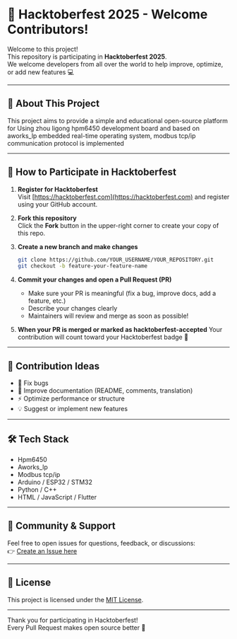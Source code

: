 # 🎃 Hacktoberfest 2025 - Welcome Contributors!

Welcome to this project!  
This repository is participating in **Hacktoberfest 2025**.  
We welcome developers from all over the world to help improve, optimize, or add new features 💻

---

## 🌟 About This Project
This project aims to provide a simple and educational open-source platform for Using zhou ligong hpm6450 development board and based on aworks_lp embedded real-time operating system, modbus tcp/ip communication protocol is implemented

---

## 🚀 How to Participate in Hacktoberfest

1. **Register for Hacktoberfest**  
   Visit [https://hacktoberfest.com](https://hacktoberfest.com) and register using your GitHub account.

2. **Fork this repository**  
   Click the **Fork** button in the upper-right corner to create your copy of this repo.

3. **Create a new branch and make changes**
   ```bash
   git clone https://github.com/YOUR_USERNAME/YOUR_REPOSITORY.git
   git checkout -b feature-your-feature-name
   ```

4. **Commit your changes and open a Pull Request (PR)**
   - Make sure your PR is meaningful (fix a bug, improve docs, add a feature, etc.)  
   - Describe your changes clearly  
   - Maintainers will review and merge as soon as possible!

5. **When your PR is merged or marked as hacktoberfest-accepted**
   Your contribution will count toward your Hacktoberfest badge 🏅

---

## 🧠 Contribution Ideas
- 🧩 Fix bugs  
- 📘 Improve documentation (README, comments, translation)  
- ⚡ Optimize performance or structure  
- 💡 Suggest or implement new features  

---

## 🛠️ Tech Stack
- Hpm6450
- Aworks_lp
- Modbus tcp/ip
- Arduino / ESP32 / STM32
- Python / C++
- HTML / JavaScript / Flutter

---

## 💬 Community & Support
Feel free to open issues for questions, feedback, or discussions:  
👉 [Create an Issue here](../../issues)

---

## 📄 License
This project is licensed under the [MIT License](LICENSE).

---

Thank you for participating in Hacktoberfest!  
Every Pull Request makes open source better 💖
